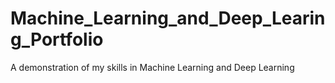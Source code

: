 # Machine_Learning_and_Deep_Learing_Portfolio
A demonstration of my skills in Machine Learning and Deep Learning
